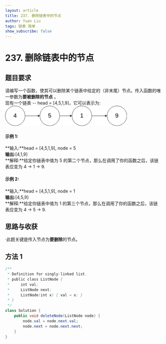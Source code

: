 ```yaml
---
layout: article
title: 237. 删除链表中的节点
author: Yuan Liu
tags: 链表 简单
show_subscribe: false
---
```


# 237. 删除链表中的节点

## 题目要求
请编写一个函数，使其可以删除某个链表中给定的（非末尾）节点。传入函数的唯一参数为**要被删除的节点** 。  
现有一个链表 -- head = [4,5,1,9]，它可以表示为:  
![](https://github.com/yuanl1u/yuanl1u.github.io/blob/master/_posts/237_example.png?raw=true)

#### 示例 1:  
**输入:**head = [4,5,1,9], node = 5    
**输出:**[4,1,9]  
**解释:**给定你链表中值为 5 的第二个节点，那么在调用了你的函数之后，该链表应变为 4 -> 1 -> 9.  

#### 示例 2:  
**输入:**head = [4,5,1,9], node = 1   
**输出:**[4,5,9]  
**解释:**给定你链表中值为 1 的第三个节点，那么在调用了你的函数之后，该链表应变为 4 -> 5 -> 9.  

## 思路与收获
·此题关键是传入节点为**要删除**的节点。

## 方法 1
```java
/**
 * Definition for singly-linked list.
 * public class ListNode {
 *     int val;
 *     ListNode next;
 *     ListNode(int x) { val = x; }
 * }
 */
class Solution {
    public void deleteNode(ListNode node) {
        node.val = node.next.val;
        node.next = node.next.next;
    }
}
